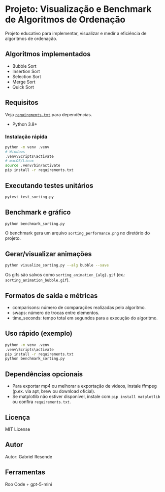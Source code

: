 # Projeto: Visualização e Benchmark de Algoritmos de Ordenação

Projeto educativo para implementar, visualizar e medir a eficiência de algoritmos de ordenação.

## Algoritmos implementados
- Bubble Sort
- Insertion Sort
- Selection Sort
- Merge Sort
- Quick Sort

## Requisitos
Veja [`requirements.txt`](requirements.txt) para dependências.

- Python 3.8+

### Instalação rápida
```bash
python -m venv .venv
# Windows
.venv\Scripts\activate
# macOS/Linux
source .venv/bin/activate
pip install -r requirements.txt
```

## Executando testes unitários
```bash
pytest test_sorting.py
```

## Benchmark e gráfico
```bash
python benchmark_sorting.py
```
O benchmark gera um arquivo `sorting_performance.png` no diretório do projeto.

## Gerar/visualizar animações
```bash
python visualize_sorting.py --alg bubble --save
```
Os gifs são salvos como `sorting_animation_{alg}.gif` (ex.: `sorting_animation_bubble.gif`).

## Formatos de saída e métricas
- comparisons: número de comparações realizadas pelo algoritmo.
- swaps: número de trocas entre elementos.
- time_seconds: tempo total em segundos para a execução do algoritmo.

## Uso rápido (exemplo)
```bash
python -m venv .venv
.venv\Scripts\activate
pip install -r requirements.txt
python benchmark_sorting.py
```

## Dependências opcionais
- Para exportar mp4 ou melhorar a exportação de vídeos, instale ffmpeg (p.ex. via apt, brew ou download oficial).
- Se matplotlib não estiver disponível, instale com `pip install matplotlib` ou confira `requirements.txt`.

## Licença
MIT License

## Autor
Autor: Gabriel Resende

## Ferramentas
Roo Code + gpt-5-mini
